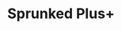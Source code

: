 ---
slug: sprunked-plus-91
title: Sprunked Plus+
description: "Sprunked Plus+ is an exciting online game. Play for free directly in your browser!"
icon: /images/new_mods/Sprunked Plus+.png
url: https://wowtbc.net/sprunkin/sprunked-plus/index.html
previewImage: /images/new_mods/Sprunked Plus+.png
type: new mods

# SEO配置
seo:
  title: "Sprunked Plus+ - Play Free Online Game | Fun Browser Games"
  description: "Sprunked Plus+ - Play this fun online game for free in your browser. No download required!"
  ogImage: "/images/new_mods/Sprunked Plus+.png"
  keywords: "sprunked-plus-91, online game, browser game, free game, new mods game, play online"

videoUrls:
  - https://www.youtube.com/embed/example1
  - https://www.youtube.com/embed/example2

whyPlay:
  title: "Why Play Sprunked Plus+?"
  items:
    - "Immersive Gameplay: Sprunked Plus+ offers an engaging and immersive gaming experience that will keep you entertained for hours"
    - "Challenging Levels: Test your skills with increasingly difficult challenges and obstacles"
    - "Beautiful Graphics: Enjoy stunning visuals and smooth animations that bring the game world to life"
    - "Regular Updates: New content and features are added regularly to keep the game fresh and exciting"
    - "Free to Play: Experience all the fun without spending a penny"
    - "Community Features: Connect with other players, share strategies, and compete for high scores"
    - "Cross-Platform: Play on any device with a web browser, no downloads required"

features:
  title: "Key Features of Sprunked Plus+"
  image: "/images/new_mods/Sprunked Plus+.png"
  items:
    - "Intuitive Controls: Easy to learn controls make Sprunked Plus+ accessible for players of all skill levels"
    - "Multiple Game Modes: Enjoy various gameplay options that provide different challenges and experiences"
    - "Character Customization: Personalize your gaming experience with unique characters and items"
    - "Achievement System: Complete special tasks to earn rewards and recognition"
    - "Leaderboards: Compete with players worldwide and see who can achieve the highest scores"

characteristics:
  title: "Game Characteristics"
  image: "/images/new_mods/Sprunked Plus+.png"
  items:
    - "Genre: New mods game with elements of strategy and skill"
    - "Difficulty: Suitable for both casual gamers and those seeking a challenge"
    - "Play Time: Quick sessions or extended gameplay, depending on your preference"
    - "Art Style: Vibrant and engaging visuals that enhance the gaming experience"
    - "Sound Design: Immersive audio that complements the gameplay perfectly"

info: "Sprunked Plus+ is an exciting online game that offers players a unique and engaging gaming experience. With its intuitive controls, stunning visuals, and challenging gameplay, Sprunked Plus+ provides hours of entertainment for players of all ages and skill levels. Whether you're looking for a quick gaming session during a break or an extended play session, Sprunked Plus+ delivers an immersive experience that will keep you coming back for more. The game features multiple levels of increasing difficulty, ensuring that players are constantly challenged as they progress. With regular updates adding new content and features, Sprunked Plus+ remains fresh and exciting, providing endless entertainment options for its growing community of players."

howToPlayIntro: "Welcome to Sprunked Plus+! This guide will walk you through the basics and help you master the game. Whether you're a beginner or looking to improve your skills, these tips and instructions will enhance your gaming experience."

howToPlaySteps:
  - title: "Getting Started"
    description: "Begin your Sprunked Plus+ adventure by familiarizing yourself with the controls. Use your keyboard or mouse to navigate through the game interface. The tutorial will guide you through the basic mechanics and help you understand the objectives."
  - title: "Understanding the Objectives"
    description: "In Sprunked Plus+, your main goal is to progress through levels by completing specific objectives. Each level presents unique challenges that require different strategies and approaches."
  - title: "Mastering the Controls"
    description: "Practice using the controls to improve your precision and reaction time. Sprunked Plus+ requires quick reflexes and strategic thinking to overcome obstacles and defeat opponents."
  - title: "Utilizing Power-ups"
    description: "Collect power-ups throughout the game to enhance your abilities and overcome difficult challenges. Each power-up offers unique advantages that can be crucial for success."
  - title: "Developing Strategies"
    description: "As you progress in Sprunked Plus+, develop effective strategies for different scenarios. Analyze patterns, anticipate challenges, and adapt your approach to maximize your performance."

faq:
  title: "Frequently Asked Questions about Sprunked Plus+"
  items:
    - question: "Is Sprunked Plus+ free to play?"
      answer: "Yes, Sprunked Plus+ is completely free to play directly in your web browser. No downloads or purchases are required to enjoy the full game experience."
    - question: "Can I play Sprunked Plus+ on mobile devices?"
      answer: "Yes, Sprunked Plus+ is optimized for both desktop and mobile play. You can enjoy the game on any device with a web browser and internet connection."
    - question: "Are there any in-game purchases?"
      answer: "While Sprunked Plus+ is free to play, there may be optional in-game purchases available for cosmetic items or additional features that don't affect core gameplay."
    - question: "How often is Sprunked Plus+ updated?"
      answer: "The developers regularly update Sprunked Plus+ with new content, features, and improvements based on player feedback and game performance."
    - question: "Can I play Sprunked Plus+ offline?"
      answer: "Currently, Sprunked Plus+ requires an internet connection to play as it's a browser-based online game."
    - question: "Is Sprunked Plus+ suitable for children?"
      answer: "Yes, Sprunked Plus+ is designed to be family-friendly and suitable for players of all ages."
    - question: "How do I report bugs or issues?"
      answer: "If you encounter any problems while playing Sprunked Plus+, you can report them through the game's support page or contact the developers directly through their website."
    - question: "Still Have Questions?"
      answer: "If you have additional questions about Sprunked Plus+ that aren't covered in this FAQ, please visit our support center or contact our customer service team for assistance."
---